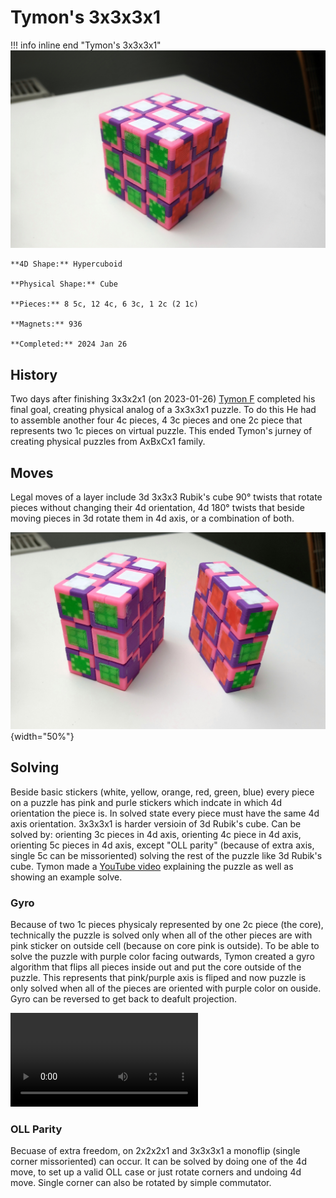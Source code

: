 # Tymon's 3x3x3x1

!!! info inline end "Tymon's 3x3x3x1"
    ![Tymon's 3x2x2x1](/docs/assets/images/3331phys.jpeg)
    

    **4D Shape:** Hypercuboid

    **Physical Shape:** Cube

    **Pieces:** 8 5c, 12 4c, 6 3c, 1 2c (2 1c)

    **Magnets:** 936

    **Completed:** 2024 Jan 26

## History

Two days after finishing 3x3x2x1 (on 2023-01-26) [Tymon F](https://hypercubing.xyz/leaderboards/solvers/tymofro/) completed his final goal, creating physical analog of a 3x3x3x1 puzzle. To do this He had to assemble another four 4c pieces, 4 3c pieces and one 2c piece that represents two 1c pieces on virtual puzzle. This ended Tymon's jurney of creating physical puzzles from AxBxCx1 family.

## Moves

Legal moves of a layer include 3d 3x3x3 Rubik's cube 90° twists that rotate pieces without changing their 4d orientation, 4d 180° twists that beside moving pieces in 3d rotate them in 4d axis, or a combination of both.

![Tymon's 3x3x3x1 with one half exposed](/docs/assets/images/3331phys_1.jpeg){width="50%"}

## Solving

Beside basic stickers (white, yellow, orange, red, green, blue) every piece on a puzzle has pink and purle stickers which indcate in which 4d orientation the piece is. In solved state every piece must have the same 4d axis orientation.
3x3x3x1 is harder versioin of 3d Rubik's cube. Can be solved by: orienting 3c pieces in 4d axis, orienting 4c piece in 4d axis, orienting 5c pieces in 4d axis, except "OLL parity" (because of extra axis, single 5c can be missoriented) solving the rest of the puzzle like 3d Rubik's cube. Tymon made a [YouTube video](https://youtu.be/CzwTSD_fCDY) explaining the puzzle as well as showing an example solve.

### Gyro

Because of two 1c pieces physicaly represented by one 2c piece (the core), technically the puzzle is solved only when all of the other pieces are with pink sticker on outside cell (because on core pink is outside). To be able to solve the puzzle with purple color facing outwards, Tymon created a gyro algorithm that flips all pieces inside out and put the core outside of the puzzle. This represents that pink/purple axis is fliped and now puzzle is only solved when all of the pieces are oriented with purple color on ouside. Gyro can be reversed to get back to deafult projection.

![3x3x3x1 gyro](/docs/assets/images/3331gyro.mp4)

### OLL Parity

Becuase of extra freedom, on 2x2x2x1 and 3x3x3x1 a monoflip (single corner missoriented) can occur. It can be solved by doing one of the 4d move, to set up a valid OLL case or just rotate corners and undoing 4d move. Single corner can also be rotated by simple commutator.

 


